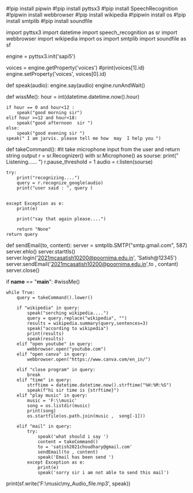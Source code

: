#!pip install pipwin
#!pip install pyttsx3
#!pip install SpeechRecognition
#!pipwin install webbrowser
#!pip install wikipedia
#!pipwin install os
#!pip install smtplib
#!pip install soundfile





import pyttsx3
import datetime
import speech_recognition as sr
import webbrowser
import wikipedia
import os
import smtplib
import soundfile as sf







engine = pyttsx3.init('sapi5')

voices = engine.getProperty('voices')
#print(voices[1].id)
engine.setProperty('voices', voices[0].id)

def speak(audio):
    engine.say(audio)
    engine.runAndWait()
    

   
def wissMe():
    hour = int(datetime.datetime.now().hour)
    
    if hour == 0 and hour<12 :
        speak("good morning sir")
    elif hour >=12 and hour<18:
        speak("good afternoon  sir ")
    else:
        speak("good evening sir ")
    speak(" I am jarvis. please tell me how  may  I help you ") 
    
def takeCommand():
    #it take microphone input from the user and return string output
    r = sr.Recognizer()
    with sr.Microphone() as sourse:
        print(" Listening...... ")
        r.pause_threshold = 1
        audio = r.listen(sourse)
        
    try:
        print("recognizing....")
        query = r.recognize_google(audio)
        print("user said : ", query )
         
        
    except Exception as e:
        print(e)
        
        print("say that again please....")
        
        return "None"
    return query

def sendEmail(to, content):
    server = smtplib.SMTP("smtp.gmail.com", 587)
    server.ehlo()
    server.starttls()
    server.login('2021mcasatish10200@poornima.edu.in', 'Satish@12345')
    server.sendEmail('2021mcasatish10200@poornima.edu.in',to , contant)
    server.close()
    
    




if __name__ == "__main__":
    #wissMe()
    
    while True:
        query = takeCommand().lower() 
        
        if "wikipedia" in query:
            speak("serching wikipedia....")
            query = query.replace("wikipedia", "")
            results = wikipedia.summary(query,sentences=3)
            speak("according to wikipedia")
            print(results)
            speak(results)
        elif "open youtube" in query:
            webbrowser.open("youtube.com")
        elif "open canva" in query:
            webbrowser.open("https://www.canva.com/en_in/")
            
        elif "close program" in query:
            break
        elif "time" in query: 
            strftime = datetime.datetime.now().strftime("%H:%M:%S")
            speak(f"hi sir time is {strftime}")
        elif "play music" in query:
            music = 'F:\\music'
            song = os.listdir(music)
            print(song)
            os.startfile(os.path.join(music ,  song[-1]))
                
        elif "mail" in query:
            try:
                speak('what should i say ')
                content = takeCommand()
                to = 'satish2021choudhary@gmail.com'
                sendEmail(to , content)
                speak('Email has been send ')
            except Exception as e:
                print(e)
                speak('sorry sir i am not able to send this mail')
                
           
        
        
print(sf.write('F:\\music\\my_Audio_file.mp3', speak))
